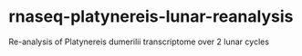 # rnaseq-platynereis-lunar-reanalysis
Re-analysis of Platynereis dumerilii transcriptome over 2 lunar cycles
